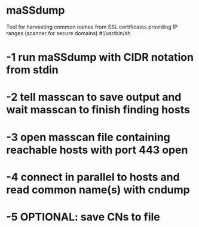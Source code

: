 # maSSdump
Tool for harvesting common names from SSL  certificates providing IP ranges  (scanner for secure domains) 
#!/usr/bin/sh

# -1 run maSSdump with CIDR notation from stdin 
# -2 tell masscan to save output and wait masscan to finish finding hosts 
# -3 open masscan file containing reachable hosts with port 443 open
# -4 connect in parallel to hosts and read common name(s) with cndump 
# -5 OPTIONAL: save CNs to file
